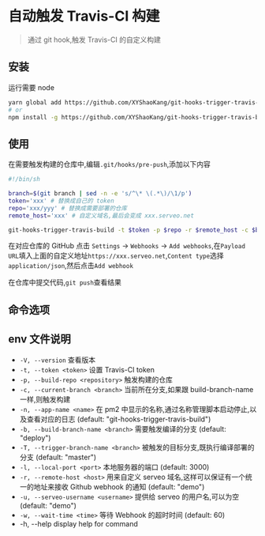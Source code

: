 # 自动触发 Travis-CI 构建

> 通过 git hook,触发 Travis-CI 的自定义构建

## 安装

运行需要 node

```sh
yarn global add https://github.com/XYShaoKang/git-hooks-trigger-travis-build
# or
npm install -g https://github.com/XYShaoKang/git-hooks-trigger-travis-build
```

## 使用

在需要触发构建的仓库中,编辑`.git/hooks/pre-push`,添加以下内容

```sh
#!/bin/sh

branch=$(git branch | sed -n -e 's/^\* \(.*\)/\1/p')
token='xxx' # 替换成自己的 token
repo='xxx/yyy' # 替换成需要部署的仓库
remote_host='xxx' # 自定义域名,最后会变成 xxx.serveo.net

git-hooks-trigger-travis-build -t $token -p $repo -r $remote_host -c $branch
```

在对应仓库的 GitHub 点击 `Settings` -> `Webhooks` -> `Add webhooks`,在`Payload URL`填入上面的自定义地址`https://xxx.serveo.net`,`Content type`选择`application/json`,然后点击`Add webhook`

在仓库中提交代码,`git push`查看结果

## 命令选项

## env 文件说明

- `-V, --version` 查看版本
- `-t, --token <token>` 设置 Travis-CI token
- `-p, --build-repo <repository>` 触发构建的仓库
- `-c, --current-branch <branch>` 当前所在分支,如果跟 build-branch-name 一样,则触发构建
- `-n, --app-name <name>` 在 pm2 中显示的名称,通过名称管理脚本启动停止,以及查看对应的日志 (default: "git-hooks-trigger-travis-build")
- `-b, --build-branch-name <branch>` 需要触发编译的分支 (default: "deploy")
- `-T, --trigger-branch-name <branch>` 被触发的目标分支,既执行编译部署的分支 (default: "master")
- `-l, --local-port <port>` 本地服务器的端口 (default: 3000)
- `-r, --remote-host <host>` 用来自定义 serveo 域名,这样可以保证有一个统一的地址来接收 Github webhook 的通知 (default: "demo")
- `-u, --serveo-username <username>` 提供给 serveo 的用户名,可以为空 (default: "demo")
- `-w, --wait-time <time>` 等待 Webhook 的超时时间 (default: 60)
- -h, --help display help for command
